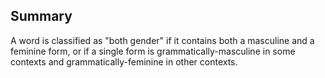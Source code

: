 ## Summary
A word is classified as "both gender" if it contains both a masculine and a feminine form, or if a single form is grammatically-masculine in some contexts and grammatically-feminine in other contexts.
